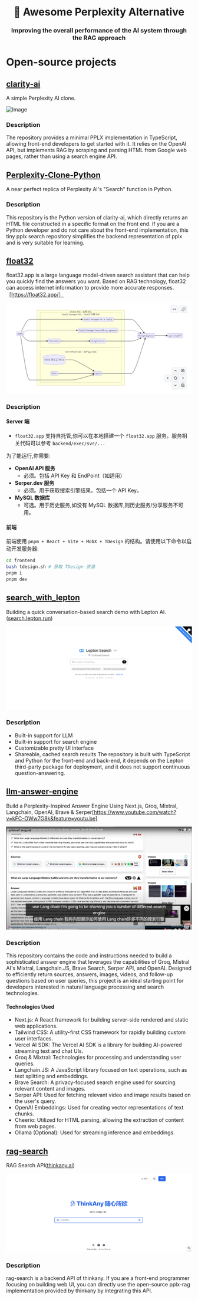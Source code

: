 <!--
TBD:
Add to visual:
- Self-operating computer
- Kompas AI
- LLM Stack
- Promptly
- Juno
- Kusho
- Wordware
- Code Autopilot
- GPTDiscord
- Chat Arena
- Code WP
- NoteWizard
- Invicta AI

Add to readme list:
- Rubric
- Codeium
- Semantix AI Agents - add when they have english version
- NoteWizard - only if it's AI agent - TBD test
- Postbot (TBD - check more)

- Suspicion Agent
- Wispy
	-->

<h1 align="center">
	🧐 Awesome Perplexity Alternative
	
</h1>
<h3 align="center">
  Improving the overall performance of the AI system through the RAG approach
</h3>




# Open-source projects

## [clarity-ai](https://github.com/mckaywrigley/clarity-ai)
A simple Perplexity AI clone.



![Image](https://github.com/mckaywrigley/clarity-ai/raw/main/public/screenshot.png)


### Description

The repository provides a minimal PPLX implementation in TypeScript, allowing front-end developers to get started with it. It relies on the OpenAI API, but implements RAG by scraping and parsing HTML from Google web pages, rather than using a search engine API.



## [Perplexity-Clone-Python](https://github.com/MasonBarnes/Perplexity-Clone-Python)
A near perfect replica of Perplexity AI's "Search" function in Python.




### Description

This repository is the Python version of clarity-ai, which directly returns an HTML file constructed in a specific format on the front end. If you are a Python developer and do not care about the front-end implementation, this tiny pplx search repository simplifies the backend representation of pplx and is very suitable for learning.

## [float32](https://github.com/MasonBarnes/Perplexity-Clone-Python)
float32.app is a large language model-driven search assistant that can help you quickly find the answers you want. Based on RAG technology, float32 can access internet information to provide more accurate responses.［https://float32.app/］



![alt text](image.png)
### Description



#### Server 端

- `float32.app` 支持自托管,你可以在本地搭建一个 `float32.app` 服务。服务相关代码可以参考 `backend/exec/svr/...`

为了能运行,你需要:

- **OpenAI API 服务**
  - 必须。包括 API Key 和 EndPoint（如适用）
- **Serper.dev 服务**
  - 必须。用于获取搜索引擎结果。包括一个 API Key。
- **MySQL 数据库**
  - 可选。用于历史服务,如没有 MySQL 数据库,则历史服务/分享服务不可用。




#### 前端

前端使用 `pnpm + React + Vite + MobX + TDesign` 的结构。请使用以下命令以启动开发服务器:

```bash
cd frontend
bash tdesign.sh # 获取 TDesign 资源
pnpm i
pnpm dev
```

## [search_with_lepton](https://github.com/leptonai/search_with_lepton)
Building a quick conversation-based search demo with Lepton AI.([search.lepton.run](https://search.lepton.run/))



![alt text](image-1.png)


### Description

- Built-in support for LLM
- Built-in support for search engine
- Customizable pretty UI interface
- Shareable, cached search results
The repository is built with TypeScript and Python for the front-end and back-end, it depends on the Lepton third-party package for deployment, and it does not support continuous question-answering.


## [llm-answer-engine](https://github.com/developersdigest/llm-answer-engine)
Build a Perplexity-Inspired Answer Engine Using Next.js, Groq, Mixtral, Langchain, OpenAI, Brave & Serper[https://www.youtube.com/watch?v=kFC-OWw7G8k&feature=youtu.be]



![alt text](image-2.png)

### Description

This repository contains the code and instructions needed to build a sophisticated answer engine that leverages the capabilities of Groq, Mistral AI's Mixtral, Langchain.JS, Brave Search, Serper API, and OpenAI. Designed to efficiently return sources, answers, images, videos, and follow-up questions based on user queries, this project is an ideal starting point for developers interested in natural language processing and search technologies.

#### Technologies Used
- Next.js: A React framework for building server-side rendered and static web applications.
- Tailwind CSS: A utility-first CSS framework for rapidly building custom user interfaces.
- Vercel AI SDK: The Vercel AI SDK is a library for building AI-powered streaming text and chat UIs.
- Groq & Mixtral: Technologies for processing and understanding user queries.
- Langchain.JS: A JavaScript library focused on text operations, such as text splitting and embeddings.
- Brave Search: A privacy-focused search engine used for sourcing relevant content and images.
- Serper API: Used for fetching relevant video and image results based on the user's query.
- OpenAI Embeddings: Used for creating vector representations of text chunks.
- Cheerio: Utilized for HTML parsing, allowing the extraction of content from web pages.
- Ollama (Optional): Used for streaming inference and embeddings.


## [rag-search](https://github.com/thinkany-ai/rag-search)
RAG Search API([thinkany.ai](https://thinkany.ai/))



![alt text](image-3.png)


### Description

rag-search is a backend API of thinkany. If you are a front-end programmer focusing on building web UI, you can directly use the open-source pplx-rag implementation provided by thinkany by integrating this API.